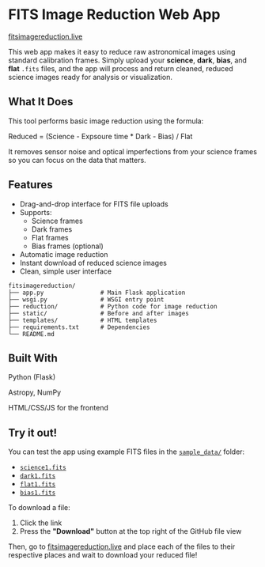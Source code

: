 # FITS Image Reduction Web App

[fitsimagereduction.live](https://fitsimagereduction.live)

This web app makes it easy to reduce raw astronomical images using standard calibration frames. Simply upload your **science**, **dark**, **bias**, and **flat** `.fits` files, and the app will process and return cleaned, reduced science images ready for analysis or visualization.

## What It Does

This tool performs basic image reduction using the formula:

Reduced = (Science - Expsoure time * Dark - Bias) / Flat

It removes sensor noise and optical imperfections from your science frames so you can focus on the data that matters.

## Features

- Drag-and-drop interface for FITS file uploads
- Supports:
  - Science frames
  - Dark frames
  - Flat frames 
  - Bias frames (optional)
- Automatic image reduction
- Instant download of reduced science images
- Clean, simple user interface

```
fitsimagereduction/
├── app.py                # Main Flask application
├── wsgi.py               # WSGI entry point
├── reduction/            # Python code for image reduction
├── static/               # Before and after images
├── templates/            # HTML templates
├── requirements.txt      # Dependencies
└── README.md
```

## Built With
Python (Flask)

Astropy, NumPy

HTML/CSS/JS for the frontend

## Try it out!

You can test the app using example FITS files in the [`sample_data/`](sample_data) folder:

- [`science1.fits`](sample_data/LPSEB35_g_20250530_034359.fits)
- [`dark1.fits`](sample_data/Dark_BIN1_20250530_020632.fits)
- [`flat1.fits`](sample_data/domeflat_g_001.fits)
- [`bias1.fits`](sample_data/Bias_BIN1_20250530_020505.fits)

To download a file:
1. Click the link
2. Press the **"Download"** button at the top right of the GitHub file view

Then, go to [fitsimagereduction.live](https://fitsimagereduction.live) and place each of the files to their respective places and wait to download your reduced file!